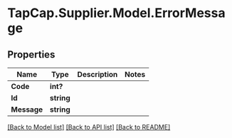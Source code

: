 # TapCap.Supplier.Model.ErrorMessage
## Properties

Name | Type | Description | Notes
------------ | ------------- | ------------- | -------------
**Code** | **int?** |  | 
**Id** | **string** |  | 
**Message** | **string** |  | 

[[Back to Model list]](../README.md#documentation-for-models) [[Back to API list]](../README.md#documentation-for-api-endpoints) [[Back to README]](../README.md)

